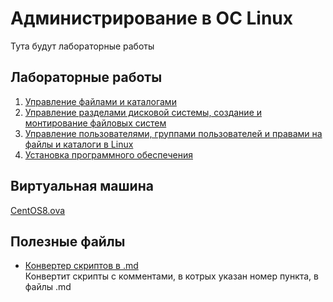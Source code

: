 # Администрирование в ОС Linux
Тута будут лабораторные работы
## Лабораторные работы
1. [Управление файлами и каталогами](labs/lab1/)
2. [Управление разделами дисковой системы, создание и монтирование файловых систем](labs/lab2/)
3. [Управление пользователями, группами пользователей и правами на файлы и каталоги в Linux](labs/lab3/)
4. [Установка программного обеспечения](labs/lab4/)
## Виртуальная машина
[CentOS8.ova](https://yadi.sk/d/d48ND4ylz_-0pA?w=1)
## Полезные файлы
+ [Конвертер скриптов в .md](utils/converter.py)  
Конвертит скрипты с комментами, в котрых указан номер пункта, в файлы .md 
